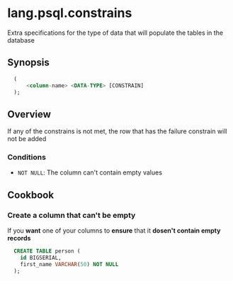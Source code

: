 # lang.psql.constrains

Extra specifications for the type of data that will populate the tables in the
database

## Synopsis

```sql
  (
      <column-name> <DATA-TYPE> [CONSTRAIN]
  );
```

## Overview

If any of the constrains is not met, the row that has the failure constrain
will not be added

### Conditions

- `NOT NULL`: The column can't contain empty values

## Cookbook

### Create a column that can't be empty

If you **want** one of your columns to **ensure** that it **dosen't contain
empty records**

```sql
  CREATE TABLE person (
    id BIGSERIAL,
    first_name VARCHAR(50) NOT NULL
  );
```
